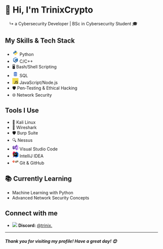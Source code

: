 # 👋 Hi, I'm TrinixCrypto  
⠀ ↳ a Cybersecurity Developer | BSc in Cybersecurity Student 🎓

## My Skills & Tech Stack  
- <img height="20" src="https://raw.githubusercontent.com/github/explore/main/topics/python/python.png"> Python
- <img height="20" src="https://github.com/github/explore/blob/main/topics/c/c.png"> C/C++
- 🖥️ Bash/Shell Scripting
- <img height="20" src="https://github.com/github/explore/blob/main/topics/sql/sql.png"> SQL
- <img height="20" src="https://github.com/github/explore/blob/main/topics/javascript/javascript.png"> JavaScript/Node.js
- 🛡️ Pen-Testing & Ethical Hacking  
- 🌐 Network Security


## Tools I Use  
- 🐧 Kali Linux  
- 📶 Wireshark  
- 🛡️ Burp Suite
- 🔍 Nessus    
- <img height="20" src="https://github.com/github/explore/blob/main/topics/visual-studio/visual-studio.png?raw=true"> Visual Studio Code
- <img height="20" src="https://github.com/github/explore/blob/main/topics/intellij-idea/intellij-idea.png"> IntelliJ IDEA
- <img height="20" src="https://github.com/github/explore/blob/main/topics/git/git.png"> Git & GitHub

## 📚 Currently Learning
- Machine Learning with Python
- Advanced Network Security Concepts

## Connect with me  
* <img height="20" src="https://www.edigitalagency.com.au/wp-content/uploads/Discord-logo-icon-clyde-blurple-png.png"> **Discord:** <a href="https://discordapp.com/users/192210511180333059" target="_blank">@trinix.</a>


---
##### *Thank you for visiting my profile! Have a great day!* 😊
